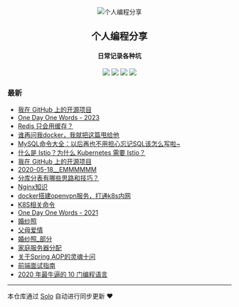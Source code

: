 <p align="center"><img alt="个人编程分享" src="https://oss.geekz.cn:81/pic/%E5%B0%8F%E7%81%B6%E5%A4%B4%E5%83%8F/qqhead.png"></p><h2 align="center">
个人编程分享
</h2>

<h4 align="center">日常记录各种坑</h4>
<p align="center"><a title="个人编程分享" target="_blank" href="https://github.com/liangzhaoliang95/solo-blog"><img src="https://img.shields.io/github/last-commit/liangzhaoliang95/solo-blog.svg?style=flat-square&color=FF9900"></a>
<a title="GitHub repo size in bytes" target="_blank" href="https://github.com/liangzhaoliang95/solo-blog"><img src="https://img.shields.io/github/repo-size/liangzhaoliang95/solo-blog.svg?style=flat-square"></a>
<a title="Solo Version" target="_blank" href="https://github.com/88250/solo/releases"><img src="https://img.shields.io/badge/solo-4.4.0-f1e05a.svg?style=flat-square&color=blueviolet"></a>
<a title="Hits" target="_blank" href="https://github.com/88250/hits"><img src="https://hits.b3log.org/liangzhaoliang95/solo-blog.svg"></a></p>

### 最新

* [我在 GitHub 上的开源项目](https://localhost:81/my-github-repos)
* [One Day One Words - 2023](https://localhost:81/articles/2023/04/10/1681128162515.html)
* [Redis 只会用缓存？](https://localhost:81/articles/2023/01/12/1673500626095.html)
* [谁再问我docker，我就把这篇甩给他](https://localhost:81/articles/2023/01/03/1672726614049.html)
* [MySQL命令大全：以后再也不用担心忘记SQL该怎么写啦~](https://localhost:81/articles/2022/12/19/1671410962873.html)
* [什么是 Istio？为什么 Kubernetes 需要 Istio？](https://localhost:81/articles/2022/06/13/1655092892483.html)
* [我在 GitHub 上的开源项目](https://localhost:81/github)
* [2020-05-18__EMMMMMM](https://localhost:81/articles/2022/06/10/1654857463774.html)
* [分库分表有哪些思路和技巧？](https://localhost:81/articles/2021/11/04/1635988501875.html)
* [Nginx知识](https://localhost:81/articles/2020/08/24/1598231403151.html)
* [docker搭建openvpn服务，打通k8s内网](https://localhost:81/articles/2021/12/07/1638857872489.html)
* [K8S相关命令](https://localhost:81/articles/2021/06/28/1624866121392.html)
* [One Day One Words - 2021](https://localhost:81/articles/2021/06/25/1624604005727.html)
* [婚纱照](https://localhost:81/articles/2021/01/19/1611049908855.html)
* [父母爱情](https://localhost:81/articles/2020/12/25/1608888836182.html)
* [婚纱照_部分](https://localhost:81/articles/2020/12/25/1608880891587.html)
* [家庭服务器分配](https://localhost:81/articles/2020/12/01/1606813159401.html)
* [关于Spring AOP的灵魂十问](https://localhost:81/articles/2020/09/09/1599613727655.html)
* [前端面试指南](https://localhost:81/articles/2020/08/28/1598607282631.html)
* [2020 年最牛逼的 10 门编程语言](https://localhost:81/articles/2020/08/21/1597973283154.html)



---

本仓库通过 [Solo](https://github.com/88250/solo) 自动进行同步更新 ❤️ 